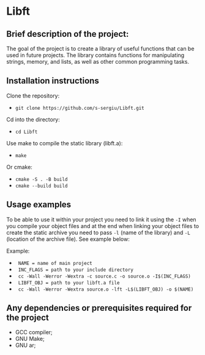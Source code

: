 # Libft

## Brief description of the project:
The goal of the project is to create a library of useful functions that can be used in future projects. The library contains functions for manipulating strings, memory, and lists, as well as other common programming tasks.

## Installation instructions
 Clone the repository:
* ```git clone https://github.com/s-sergiu/Libft.git```

 Cd into the directory:
* ```cd Libft```

 Use make to compile the static library (libft.a):
* ```make``` 

 Or cmake: 
* ```cmake -S . -B build```
* ```cmake --build build```

## Usage examples
 To be able to use it within your project you need to link it using the ```-I``` when you compile your object files and at the end when linking your object files to create the static archive you need to pass ```-l``` (name of the library) and ```-L``` (location of the archive file). See example below:

 Example:
* ``` NAME = name of main project```
* ``` INC_FLAGS = path to your include directory```
* ``` cc -Wall -Werror -Wextra -c source.c -o source.o -I$(INC_FLAGS)```
* ``` LIBFT_OBJ = path to your libft.a file```
* ``` cc -Wall -Werror -Wextra source.o -lft -L$(LIBFT_OBJ) -o $(NAME)```

## Any dependencies or prerequisites required for the project
* GCC compiler;
* GNU Make;
* GNU ar;
